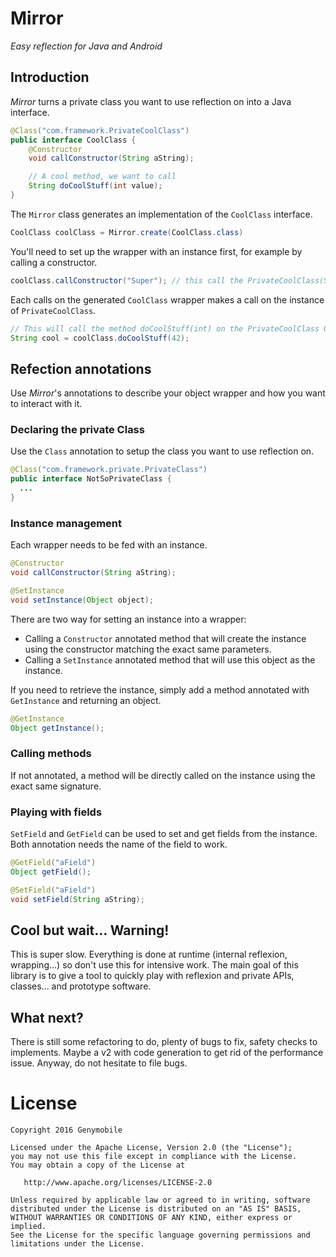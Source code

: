 # Mirror

_Easy reflection for Java and Android_

## Introduction

_Mirror_ turns a private class you want to use reflection on into a Java interface.
```java
@Class("com.framework.PrivateCoolClass")
public interface CoolClass {
    @Constructor
    void callConstructor(String aString);

    // A cool method, we want to call
    String doCoolStuff(int value);
}
```

The ```Mirror``` class generates an implementation of the ```CoolClass``` interface.
```java
CoolClass coolClass = Mirror.create(CoolClass.class)
```

You'll need to set up the wrapper with an instance first, for example by calling a constructor.
```java
coolClass.callConstructor("Super"); // this call the PrivateCoolClass(String) constructor;
```

Each calls on the generated ```CoolClass``` wrapper makes a call on the instance of ```PrivateCoolClass```.

```java
// This will call the method doCoolStuff(int) on the PrivateCoolClass Object
String cool = coolClass.doCoolStuff(42);
```

## Refection annotations

Use _Mirror_'s annotations to describe your object wrapper and how you want to interact with it.

### Declaring the private Class

Use the ```Class``` annotation to setup the class you want to use reflection on.
```java
@Class("com.framework.private.PrivateClass")
public interface NotSoPrivateClass {
  ...
}
```

### Instance management

Each wrapper needs to be fed with an instance.
```java
@Constructor
void callConstructor(String aString);

@SetInstance
void setInstance(Object object);
```

There are two way for setting an instance into a wrapper:
  - Calling a ```Constructor``` annotated method that will create the instance using the constructor matching the exact same parameters.
  - Calling a ```SetInstance``` annotated method that will use this object as the instance.

If you need to retrieve the instance, simply add a method annotated with ```GetInstance``` and returning an object.
```java
@GetInstance
Object getInstance();
```

### Calling methods

If not annotated, a method will be directly called on the instance using the exact same signature.

### Playing with fields

```SetField``` and ```GetField``` can be used to set and get fields from the instance. Both annotation needs the name of the field to work.
```java
@GetField("aField")
Object getField();

@SetField("aField")
void setField(String aString);
```

## Cool but wait... Warning!

This is super slow. Everything is done at runtime (internal reflexion, wrapping...) so don't use this for intensive work.
The main goal of this library is to give a tool to quickly play with reflexion and private APIs, classes... and prototype software.

## What next?

There is still some refactoring to do, plenty of bugs to fix, safety checks to implements. Maybe a v2 with code generation to get rid of the performance issue.
Anyway, do not hesitate to file bugs.

# License
```
Copyright 2016 Genymobile

Licensed under the Apache License, Version 2.0 (the "License");
you may not use this file except in compliance with the License.
You may obtain a copy of the License at

   http://www.apache.org/licenses/LICENSE-2.0

Unless required by applicable law or agreed to in writing, software
distributed under the License is distributed on an "AS IS" BASIS,
WITHOUT WARRANTIES OR CONDITIONS OF ANY KIND, either express or implied.
See the License for the specific language governing permissions and
limitations under the License.
```
